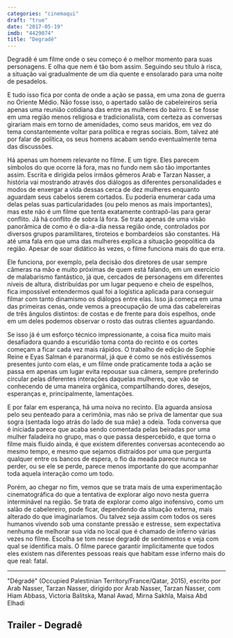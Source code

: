```yaml
---
categories: "cinemaqui"
draft: "true"
date: "2017-05-19"
imdb: "4429074"
title: "Degradê"
---
```

Degradê é um filme onde o seu começo é o melhor momento para suas personagens. E olha que nem é tão bom assim. Seguindo seu título à risca, a situação vai gradualmente de um dia quente e ensolarado para uma noite de pesadelos.

E tudo isso fica por conta de onde a ação se passa, em uma zona de guerra no Oriente Médio. Não fosse isso, o apertado salão de cabeleireiros seria apenas uma reunião cotidiana das entre as mulheres do bairro. E se fosse em uma região menos religiosa e tradicionalista, com certeza as conversas girariam mais em torno de amenidades, como seus maridos, em vez do tema constantemente voltar para política e regras sociais. Bom, talvez até por falar de política, os seus homens acabam sendo eventualmente tema das discussões.

Há apenas um homem relevante no filme. E um tigre. Eles parecem símbolos do que ocorre lá fora, mas no fundo nem são tão importantes assim. Escrita e dirigida pelos irmãos gêmeros Arab e Tarzan Nasser, a história vai mostrando através dos diálogos as diferentes personalidades e modos de enxergar a vida dessas cerca de dez mulheres enquanto aguardam seus cabelos serem cortados. Eu poderia enumerar cada uma delas pelas suas particularidades (ou pelo menos as mais importantes), mas este não é um filme que tenta exatamente contrapô-las para gerar conflito. Já há conflito de sobra lá fora. Se trata apenas de uma visão panorâmica de como é o dia-a-dia nessa região onde, controlados por diversos grupos paramilitares, tiroteios e bombardeios são constantes. Há até uma fala em que uma das mulheres explica a situação geopolítica da região. Apesar de soar didático às vezes, o filme funciona mais do que erra.

Ele funciona, por exemplo, pela decisão dos diretores de usar sempre câmeras na mão e muito próximas de quem está falando, em um exercício de malabarismo fantástico, já que, cercados de personagens em diferentes níveis de altura, distribuídas por um lugar pequeno e cheio de espelhos, fica impossível entendermos qual foi a logística aplicada para conseguir filmar com tanto dinamismo os diálogos entre elas. Isso já começa em uma das primeiras cenas, onde vemos a preocupação de uma das cabelereiras de três ângulos distintos: de costas e de frente para dois espelhos, onde em um deles podemos observar o rosto das outras clientes aguardando.

Se isso já é um esforço técnico impressionante, a coisa fica muito mais desafiadora quando a escuridão toma conta do recinto e os cortes começam a ficar cada vez mais rápidos. O trabalho de edição de Sophie Reine e Eyas Salman é paranormal, já que é como se nós estivéssemos presentes junto com elas, e um filme onde praticamente toda a ação se passa em apenas um lugar evita repousar sua câmera, sempre preferindo circular pelas diferentes interações daquelas mulheres, que vão se conhecendo de uma maneira orgânica, compartilhando dores, desejos, esperanças e, principalmente, lamentações.

E por falar em esperança, há uma noiva no recinto. Ela aguarda ansiosa pelo seu penteado para a cerimônia, mas não se priva de lamentar que sua sogra (sentada logo atrás do lado de sua mãe) a odeia. Toda conversa que é iniciada parece que acaba sendo comentada pelas beiradas por uma mulher faladeira no grupo, mas o que passa despercebido, e que torna o filme mais fluido ainda, é que existem diferentes conversas acontecendo ao mesmo tempo, e mesmo que sejamos distraídos por uma que pergunta qualquer entre os bancos de espera, o fio da meada parece nunca se perder, ou se ele se perde, parece menos importante do que acompanhar toda aquela interação como um todo.

Porém, ao chegar no fim, vemos que se trata mais de uma experimentação cinematográfica do que a tentativa de explorar algo novo nesta guerra interminável na região. Se trata de explorar como algo inofensivo, como um salão de cabelereiro, pode ficar, dependendo da situação externa, mais alterado do que imaginaríamos. Ou talvez seja assim com todos os seres humanos vivendo sob uma constante pressão e estresse, sem expectativa nenhuma de melhorar sua vida no local que é chamado de inferno várias vezes no filme. Escolha se tom nesse degradê de sentimentos e veja com qual se identifica mais. O filme parece garantir implicitamente que todos eles existem nas diferentes pessoas reais que habitam esse inferno mais do que real: fatal.

<hr>"Dégradé" (Occupied Palestinian Territory/France/Qatar, 2015), escrito por Arab Nasser, Tarzan Nasser, dirigido por Arab Nasser, Tarzan Nasser, com Hiam Abbass, Victoria Balitska, Manal Awad, Mirna Sakhla, Maisa Abd Elhadi

<h2>Trailer - Degradê<h2>
